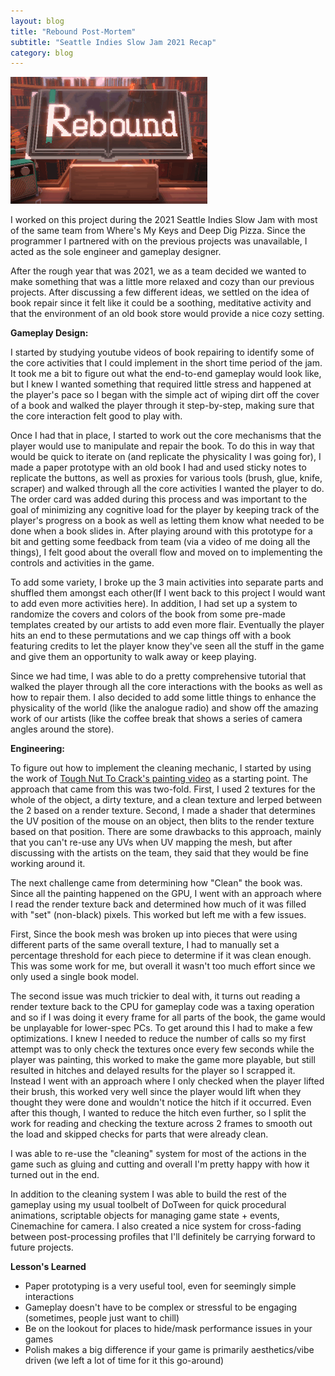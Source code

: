 ```yaml
---
layout: blog
title: "Rebound Post-Mortem"
subtitle: "Seattle Indies Slow Jam 2021 Recap"
category: blog
---
```

<!-- TODO: More Images -->
![Header Image Showing The Rebound Title](/assets/images/Rebound/Rebound-title-smaller.gif)

I worked on this project during the 2021 Seattle Indies Slow Jam with most of the same team from Where's My Keys and Deep Dig Pizza. Since the programmer I partnered with on the previous projects was unavailable, I acted as the sole engineer and gameplay designer.

After the rough year that was 2021, we as a team decided we wanted to make something that was a little more relaxed and cozy than our previous projects. After discussing a few different ideas, we settled on the idea of book repair since it felt like it could be a soothing, meditative activity and that the environment of an old book store would provide a nice cozy setting.

**Gameplay Design:**

I started by studying youtube videos of book repairing to identify some of the core activities that I could implement in the short time period of the jam. It took me a bit to figure out what the end-to-end gameplay would look like, but I knew I wanted something that required little stress and happened at the player's pace so I began with the simple act of wiping dirt off the cover of a book and walked the player through it step-by-step, making sure that the core interaction felt good to play with.

Once I had that in place, I started to work out the core mechanisms that the player would use to manipulate and repair the book. To do this in way that would be quick to iterate on (and replicate the physicality I was going for), I made a paper prototype with an old book I had and used sticky notes to replicate the buttons, as well as proxies for various tools (brush, glue, knife, scraper) and walked through all the core activities I wanted the player to do. The order card was added during this process and was important to the goal of minimizing any cognitive load for the player by keeping track of the player's progress on a book as well as letting them know what needed to be done when a book slides in. After playing around with this prototype for a bit and getting some feedback from team (via a video of me doing all the things), I felt good about the overall flow and moved on to implementing the controls and activities in the game.

To add some variety, I broke up the 3 main activities into separate parts and shuffled them amongst each other(If I went back to this project I would want to add even more activities here). In addition, I had set up a system to randomize the covers and colors of the book from some pre-made templates created by our artists to add even more flair. Eventually the player hits an end to these permutations and we cap things off with a book featuring credits to let the player know they've seen all the stuff in the game and give them an opportunity to walk away or keep playing.

Since we had time, I was able to do a pretty comprehensive tutorial that walked the player through all the core interactions with the books as well as how to repair them. I also decided to add some little things to enhance the physicality of the world (like the analogue radio) and show off the amazing work of our artists (like the coffee break that shows a series of camera angles around the store).

**Engineering:**

To figure out how to implement the cleaning mechanic, I started by using the work of [Tough Nut To Crack's painting video](https://www.youtube.com/watch?v=YUWfHX_ZNCw) as a starting point. The approach that came from this was two-fold. First, I used 2 textures for the whole of the object, a dirty texture, and a clean texture and lerped between the 2 based on a render texture. Second, I made a shader that determines the UV position of the mouse on an object, then blits to the render texture based on that position. There are some drawbacks to this approach, mainly that you can't re-use any UVs when UV mapping the mesh, but after discussing with the artists on the team, they said that they would be fine working around it.

The next challenge came from determining how "Clean" the book was. Since all the painting happened on the GPU, I went with an approach where I read the render texture back and determined how much of it was filled with "set" (non-black) pixels. This worked but left me with a few issues. 

First, Since the book mesh was broken up into pieces that were using different parts of the same overall texture, I had to manually set a percentage threshold for each piece to determine if it was clean enough. This was some work for me, but overall it wasn't too much effort since we only used a single book model.

The second issue was much trickier to deal with, it turns out reading a render texture back to the CPU for gameplay code was a taxing operation and so if I was doing it every frame for all parts of the book, the game would be unplayable for lower-spec PCs. To get around this I had to make a few optimizations. I knew I needed to reduce the number of calls so my first attempt was to only check the textures once every few seconds while the player was painting, this worked to make the game more playable, but still resulted in hitches and delayed results for the player so I scrapped it. Instead I went with an approach where I only checked when the player lifted their brush, this worked very well since the player would lift when they thought they were done and wouldn't notice the hitch if it occurred. Even after this though, I wanted to reduce the hitch even further, so I split the work for reading and checking the texture across 2 frames to smooth out the load and skipped checks for parts that were already clean.

I was able to re-use the "cleaning" system for most of the actions in the game such as gluing and cutting and overall I'm pretty happy with how it turned out in the end.

In addition to the cleaning system I was able to build the rest of the gameplay using my usual toolbelt of DoTween for quick procedural animations, scriptable objects for managing game state + events, Cinemachine for camera. I also created a nice system for cross-fading between post-processing profiles that I'll definitely be carrying forward to future projects.

**Lesson's Learned**

* Paper prototyping is a very useful tool, even for seemingly simple interactions
* Gameplay doesn't have to be complex or stressful to be engaging (sometimes, people just want to chill)
* Be on the lookout for places to hide/mask performance issues in your games
* Polish makes a big difference if your game is primarily aesthetics/vibe driven (we left a lot of time for it this go-around)